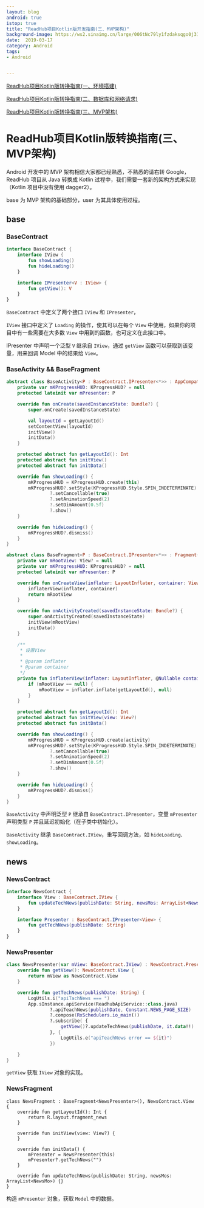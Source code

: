 ```yaml
---
layout: blog 
android: true 
istop: true
title: "ReadHub项目Kotlin版开发指南(三、MVP架构)" 
background-image: https://ws2.sinaimg.cn/large/006tNc79ly1fzdaksqgo0j31930u0n40.jpg
date:  2019-03-17
category: Android
tags: 
- Android


---
```


[ReadHub项目Kotlin版转换指南(一、环境搭建)](<http://woong.cn/2019/01/21/readhub-kotlin1.html>)

[ReadHub项目Kotlin版转换指南(二、数据库和网络请求)](<http://woong.cn/2019/03/08/readhub-kotlin2.html>)

[ReadHub项目Kotlin版转换指南(三、MVP架构)](<http://woong.cn/2019/03/17/readhub-kotlin3.html>)

# ReadHub项目Kotlin版转换指南(三、MVP架构)

Android 开发中的 MVP 架构相信大家都已经熟悉，不熟悉的请右转 Google，ReadHub 项目从 Java 转换成 Kotlin 过程中，我们需要一套新的架构方式来实现（Kotlin 项目中没有使用 dagger2）。

base 为 MVP 架构的基础部分，user 为其具体使用过程。

## base

### BaseContract

```kotlin
interface BaseContract {
    interface IView {
        fun showLoading()
        fun hideLoading()
    }

    interface IPresenter<V : IView> {
        fun getView(): V
    }
}
```

`BaseContract` 中定义了两个接口 `IView` 和 `IPresenter`，

`IView` 接口中定义了 `Loading` 的操作，使其可以在每个 `View` 中使用，如果你的项目中有一些需要在大多数 `View` 中用到的函数，也可定义在此接口中。

IPresenter 中声明一个泛型 `V` 继承自 `IView`，通过 `getView` 函数可以获取到该变量，用来回调 Model 中的结果给 `View`。

### BaseActivity && BaseFragment

```kotlin
abstract class BaseActivity<P : BaseContract.IPresenter<*>> : AppCompatActivity(), BaseContract.IView {
    private var mKProgressHUD: KProgressHUD? = null
    protected lateinit var mPresenter: P

    override fun onCreate(savedInstanceState: Bundle?) {
        super.onCreate(savedInstanceState)

        val layoutId = getLayoutId()
        setContentView(layoutId)
        initView()
        initData()
    }

    protected abstract fun getLayoutId(): Int
    protected abstract fun initView()
    protected abstract fun initData()

    override fun showLoading() {
        mKProgressHUD = KProgressHUD.create(this)
        mKProgressHUD?.setStyle(KProgressHUD.Style.SPIN_INDETERMINATE)
                ?.setCancellable(true)
                ?.setAnimationSpeed(2)
                ?.setDimAmount(0.5f)
                ?.show()
    }

    override fun hideLoading() {
        mKProgressHUD?.dismiss()
    }
}
```

```kotlin
abstract class BaseFragment<P : BaseContract.IPresenter<*>> : Fragment(), BaseContract.IView {
    private var mRootView: View? = null
    private var mKProgressHUD: KProgressHUD? = null
    protected lateinit var mPresenter: P

    override fun onCreateView(inflater: LayoutInflater, container: ViewGroup?, savedInstanceState: Bundle?): View? {
        inflaterView(inflater, container)
        return mRootView
    }

    override fun onActivityCreated(savedInstanceState: Bundle?) {
        super.onActivityCreated(savedInstanceState)
        initView(mRootView)
        initData()
    }

    /**
     * 设置View
     *
     * @param inflater
     * @param container
     */
    private fun inflaterView(inflater: LayoutInflater, @Nullable container: ViewGroup?) {
        if (mRootView == null) {
            mRootView = inflater.inflate(getLayoutId(), null)
        }
    }

    protected abstract fun getLayoutId(): Int
    protected abstract fun initView(view: View?)
    protected abstract fun initData()

    override fun showLoading() {
        mKProgressHUD = KProgressHUD.create(activity)
        mKProgressHUD?.setStyle(KProgressHUD.Style.SPIN_INDETERMINATE)
                ?.setCancellable(true)
                ?.setAnimationSpeed(2)
                ?.setDimAmount(0.5f)
                ?.show()
    }

    override fun hideLoading() {
        mKProgressHUD?.dismiss()
    }
}
```

`BaseActivity` 中声明泛型 `P` 继承自 `BaseContract.IPresenter`，变量 `mPresenter` 声明类型 `P` 并且延迟初始化（在子类中初始化）。

`BaseActivity` 继承 `BaseContract.IView`，重写回调方法，如 `hideLoading、showLoading`。

##  news

### NewsContract

```kotlin
interface NewsContract {
    interface View : BaseContract.IView {
        fun updateTechNews(publishDate: String, newsMos: ArrayList<NewsMo>)
    }

    interface Presenter : BaseContract.IPresenter<View> {
        fun getTechNews(publishDate: String)
    }
}
```

### NewsPresenter

```kotlin
class NewsPresenter(var mView: BaseContract.IView) : NewsContract.Presenter {
    override fun getView(): NewsContract.View {
        return mView as NewsContract.View
    }

    override fun getTechNews(publishDate: String) {
        LogUtils.i("apiTachNews === ")
        App.sInstance.apiService(ReadhubApiService::class.java)
                ?.apiTeachNews(publishDate, Constant.NEWS_PAGE_SIZE)
                ?.compose(RxSchedulers.io_main())
                ?.subscribe( {
                    getView()?.updateTechNews(publishDate, it.data!!)
                }, {
                    LogUtils.e("apiTeachNews error == ${it}")
                })

    }
}
```

`getView` 获取 `IView` 对象的实现。

### NewsFragment

```
class NewsFragment : BaseFragment<NewsPresenter>(), NewsContract.View {
    override fun getLayoutId(): Int {
        return R.layout.fragment_news
    }

    override fun initView(view: View?) {
    }

    override fun initData() {
        mPresenter = NewsPresenter(this)
        mPresenter?.getTechNews("")
    }

    override fun updateTechNews(publishDate: String, newsMos: ArrayList<NewsMo>) {}
}
```

构造 `mPresenter` 对象，获取 `Model` 中的数据。
